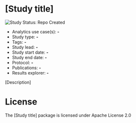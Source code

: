 [Study title]
=============

<img src="https://img.shields.io/badge/Study%20Status-Repo%20Created-lightgray.svg" alt="Study Status: Repo Created">

- Analytics use case(s): **-**
- Study type: **-**
- Tags: **-**
- Study lead: **-**
- Study start date: **-**
- Study end date: **-**
- Protocol: **-**
- Publications: **-**
- Results explorer: **-**

[Description]

License
=======

The [Study title] package is licensed under Apache License 2.0
